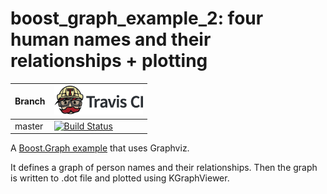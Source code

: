 # boost_graph_example_2: four human names and their relationships + plotting

Branch|[![Travis CI logo](TravisCI.png)](https://travis-ci.org)
---|---
master|[![Build Status](https://travis-ci.org/richelbilderbeek/boost_graph_example_2.svg?branch=master)](https://travis-ci.org/richelbilderbeek/boost_graph_example_2)

A [Boost.Graph example](https://github.com/richelbilderbeek/boost_graph_examples) that uses Graphviz.

It defines a graph of person names and their relationships. 
Then the graph is written to .dot file and plotted using KGraphViewer.
